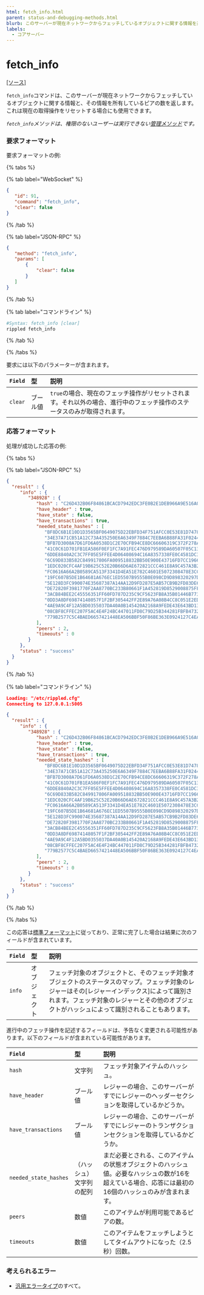 ```yaml
---
html: fetch_info.html
parent: status-and-debugging-methods.html
blurb: このサーバーが現在ネットワークからフェッチしているオブジェクトに関する情報を返します。
labels:
  - コアサーバー
---
```

# fetch_info
[[ソース]](https://github.com/XRPLF/rippled/blob/315a8b6b602798a4cff4d8e1911936011e12abdb/src/ripple/rpc/handlers/FetchInfo.cpp "Source")

`fetch_info`コマンドは、このサーバーが現在ネットワークからフェッチしているオブジェクトに関する情報と、その情報を所有しているピアの数を返します。これは現在の取得操作をリセットする場合にも使用できます。

_`fetch_info`メソッドは、権限のないユーザーは実行できない[管理メソッド](../index.md)です。_

### 要求フォーマット
要求フォーマットの例:

{% tabs %}

{% tab label="WebSocket" %}
```json
{
   "id": 91,
   "command": "fetch_info",
   "clear": false
}
```
{% /tab %}

{% tab label="JSON-RPC" %}
```json
{
   "method": "fetch_info",
   "params": [
       {
           "clear": false
       }
   ]
}
```
{% /tab %}

{% tab label="コマンドライン" %}
```sh
#Syntax: fetch_info [clear]
rippled fetch_info
```
{% /tab %}

{% /tabs %}

要求には以下のパラメーターが含まれます。

| `Field` | 型    | 説明                                              |
|:--------|:--------|:---------------------------------------------------------|
| `clear` | ブール値 | `true`の場合、現在のフェッチ操作がリセットされます。それ以外の場合、進行中のフェッチ操作のステータスのみが取得されます。 |

### 応答フォーマット

処理が成功した応答の例:

{% tabs %}

{% tab label="JSON-RPC" %}
```json
{
  "result" : {
     "info" : {
        "348928" : {
           "hash" : "C26D432B06F84861BCACD7942EDC3FE0B2E1DEB966A9E516A0FD275A375C2010",
           "have_header" : true,
           "have_state" : false,
           "have_transactions" : true,
           "needed_state_hashes" : [
              "BF8DC6B1E10D1D3565BF0649075D22EBFD34F751AFCC0E53E81D74786BC88922",
              "34E37A71CB51A12C73A435250E6A6349F7884C7EEBA6B88FA31F0244E967E88F",
              "BFB7D3008A7D61FD6A0538D1C2E70CFB94CE8DC66606319C372F278A48629765",
              "41C0C61D701FB1EA586F0EF1FC7A91FEC476D979589DA60507F05C13F7C21975",
              "6DDE8840A2C3C7FF05E5FFEE4D06408694C16A8357338FE0C4581DC3D8A00BBA",
              "6C69D833B582C849917806FA009518832BB50E900E43716FD7CC1966428DD0CF",
              "1EDC020CFC4AF19B625C52E20B66D6AE672821CCC461E8A9C457A3B2955657F7",
              "FC0616A66A2B0589CA513F3341D4EA51E782C4601E5072308478E3CC19264640",
              "19FC607B5DE1B64681A676EC1ED5507B9555B0E098CD9D898320297DE1A64033",
              "5E128D3FC990074E35687387A14AA12D9FD287E5AB57CB9B2FD83DE635DF5CA9",
              "DE72820F3981770F2AA8770BC233B80661F1A452819D8529008875FF8DED87A9",
              "3ACB84BEE2C45556351FF60FD787D235C9CF5623FB8A35B01446B773598E7CC0",
              "0DD3A8DF69874148057F1F2BF305442FF2E89A76A08B4CC8C051E2ED69B874F3",
              "4AE9A9C4F12A5BD0355037DA40A0B145420A2168A9FEDE43E643BD13062F8ECE",
              "08CBF8CFFEC207F5AC4E4F24BC447011FD8C79D25B344281FBFB4732D7058ED4",
              "779B2577C5C4BAED6657421448EA506BBF50F86BE363E0924127C4EA17A58BBE"
           ],
           "peers" : 2,
           "timeouts" : 0
        }
     },
     "status" : "success"
  }
}
```
{% /tab %}

{% tab label="コマンドライン" %}
```json
Loading: "/etc/rippled.cfg"
Connecting to 127.0.0.1:5005

{
  "result" : {
     "info" : {
        "348928" : {
           "hash" : "C26D432B06F84861BCACD7942EDC3FE0B2E1DEB966A9E516A0FD275A375C2010",
           "have_header" : true,
           "have_state" : false,
           "have_transactions" : true,
           "needed_state_hashes" : [
              "BF8DC6B1E10D1D3565BF0649075D22EBFD34F751AFCC0E53E81D74786BC88922",
              "34E37A71CB51A12C73A435250E6A6349F7884C7EEBA6B88FA31F0244E967E88F",
              "BFB7D3008A7D61FD6A0538D1C2E70CFB94CE8DC66606319C372F278A48629765",
              "41C0C61D701FB1EA586F0EF1FC7A91FEC476D979589DA60507F05C13F7C21975",
              "6DDE8840A2C3C7FF05E5FFEE4D06408694C16A8357338FE0C4581DC3D8A00BBA",
              "6C69D833B582C849917806FA009518832BB50E900E43716FD7CC1966428DD0CF",
              "1EDC020CFC4AF19B625C52E20B66D6AE672821CCC461E8A9C457A3B2955657F7",
              "FC0616A66A2B0589CA513F3341D4EA51E782C4601E5072308478E3CC19264640",
              "19FC607B5DE1B64681A676EC1ED5507B9555B0E098CD9D898320297DE1A64033",
              "5E128D3FC990074E35687387A14AA12D9FD287E5AB57CB9B2FD83DE635DF5CA9",
              "DE72820F3981770F2AA8770BC233B80661F1A452819D8529008875FF8DED87A9",
              "3ACB84BEE2C45556351FF60FD787D235C9CF5623FB8A35B01446B773598E7CC0",
              "0DD3A8DF69874148057F1F2BF305442FF2E89A76A08B4CC8C051E2ED69B874F3",
              "4AE9A9C4F12A5BD0355037DA40A0B145420A2168A9FEDE43E643BD13062F8ECE",
              "08CBF8CFFEC207F5AC4E4F24BC447011FD8C79D25B344281FBFB4732D7058ED4",
              "779B2577C5C4BAED6657421448EA506BBF50F86BE363E0924127C4EA17A58BBE"
           ],
           "peers" : 2,
           "timeouts" : 0
        }
     },
     "status" : "success"
  }
}
```
{% /tab %}

{% /tabs %}

この応答は[標準フォーマット](../../api-conventions/response-formatting.md)に従っており、正常に完了した場合は結果に次のフィールドが含まれています。

| `Field` | 型   | 説明                                               |
|:--------|:-------|:----------------------------------------------------------|
| `info`  | オブジェクト | フェッチ対象のオブジェクトと、そのフェッチ対象オブジェクトのステータスのマップ。フェッチ対象のレジャーはその[レジャーインデックス]によって識別されます。フェッチ対象のレジャーとその他のオブジェクトがハッシュによって識別されることもあります。 |

進行中のフェッチ操作を記述するフィールドは、予告なく変更される可能性があります。以下のフィールドが含まれている可能性があります。

| `Field`               | 型                    | 説明                |
|:----------------------|:------------------------|:---------------------------|
| `hash`                | 文字列                  | フェッチ対象アイテムのハッシュ。 |
| `have_header`         | ブール値                 | レジャーの場合、このサーバーがすでにレジャーのヘッダーセクションを取得しているかどうか。 |
| `have_transactions`   | ブール値                 | レジャーの場合、このサーバーがすでにレジャーのトランザクションセクションを取得しているかどうか。 |
| `needed_state_hashes` | （ハッシュ）文字列の配列 | まだ必要とされる、このアイテムの状態オブジェクトのハッシュ値。必要なハッシュの数が16を超えている場合、応答には最初の16個のハッシュのみが含まれます。 |
| `peers`               | 数値                  | このアイテムが利用可能であるピアの数。 |
| `timeouts`            | 数値                  | このアイテムをフェッチしようとしてタイムアウトになった（2.5秒）回数。 |

### 考えられるエラー

* [汎用エラータイプ](error-formatting.html#汎用エラー)のすべて。
